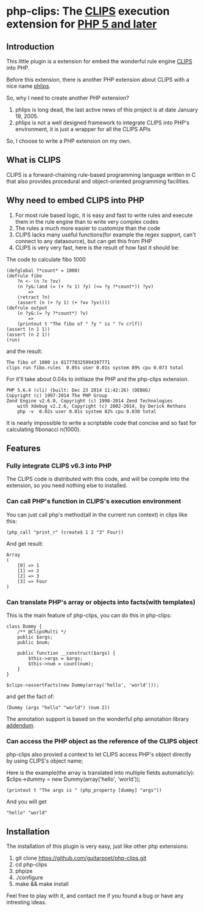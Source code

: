 # php-clips: The [CLIPS](http://clipsrules.sourceforge.net) execution extension for [PHP 5 and later](http://php.net)

## Introduction

This little plugin is a extension for embed the wonderful rule engine [CLIPS](http://clipsrules.sourceforge.net) into PHP.

Before this extension, there is another PHP extension about CLIPS with a nice name [phlips](http://phlips.sourceforge.net).

So, why I need to create another PHP extension?

1. phlips is long dead, the last active news of this project is at date January 19, 2005.
2. phlips is not a well designed framework to integrate CLIPS into PHP's environment, it is just a wrapper for all the CLIPS APIs

So, I choose to write a PHP extension on my own.

## What is CLIPS

CLIPS is a forward-chaining rule-based programming language written in C that also provides procedural and object-oriented programming facilities.

## Why need to embed CLIPS into PHP

1. For most rule based logic, it is easy and fast to write rules and execute them in the rule engine than to write very complex codes
2. The rules a much more easier to customize than the code
3. CLIPS lacks many useful functions(for example the regex support, can't connect to any datasource), but can get this from PHP
4. CLIPS is very very fast, here is the result of how fast it should be:

The code to calculate fibo 1000 

	(defglobal ?*count* = 1000)
	(defrule fibo
		?n <- (n ?x ?xv)
		(n ?y&:(and (= (+ ?x 1) ?y) (<= ?y ?*count*)) ?yv)
			=>
		(retract ?n)
		(assert (n (+ ?y 1) (+ ?xv ?yv))))
	(defrule output
		(n ?y&:(= ?y ?*count*) ?v)
			=>
		(printout t "The fibo of " ?y " is " ?v crlf))
	(assert (n 1 1))
	(assert (n 2 1))
	(run)

and the result:

	The fibo of 1000 is 817770325994397771
	clips run fibo.rules  0.05s user 0.01s system 89% cpu 0.073 total

For it'll take about 0.04s to initliaze the PHP and the php-clips extension.

	PHP 5.6.4 (cli) (built: Dec 23 2014 11:42:26) (DEBUG)
	Copyright (c) 1997-2014 The PHP Group
	Zend Engine v2.6.0, Copyright (c) 1998-2014 Zend Technologies
		with Xdebug v2.2.6, Copyright (c) 2002-2014, by Derick Rethans
		php -v  0.02s user 0.01s system 82% cpu 0.030 total

It is nearly impossible to write a scriptable code that concise and so fast for calculating fibonacci n(1000).

## Features

### Fully integrate CLIPS v6.3 into PHP

The CLIPS code is distributed with this code, and will be compile into the extension, so you need nothing else to installed.

### Can call PHP's function in CLIPS's execution environment

You can just call php's method(all in the current run context) in clips like this:

	(php_call "print_r" (create$ 1 2 "3" Four))

And get result:

	Array
	(
		[0] => 1
		[1] => 2
		[2] => 3
		[3] => Four
	)

### Can translate PHP's array or objects into facts(with templates)

This is the main feature of php-clips, you can do this in php-clips:

	class Dummy { 
		/** @ClipsMulti */
		public $args;
		public $num;

		public function __construct($args) {
			$this->args = $args;
			$this->num = count(num);
		}
	}

	$clips->assertFacts(new Dummy(array('hello', 'world')));
	
and get the fact of:

	(Dummy (args "hello" "world") (num 2))

The annotation support is based on the wonderful php annotation library [addendum](https://code.google.com/p/addendum/).

### Can access the PHP object as the reference of the CLIPS object

php-clips also provied a context to let CLIPS access PHP's object directly by using CLIPS's object name;

Here is the example(the array is translated into multiple fields automaticly):
	$clips->dummy = new Dummy(array('hello', 'world'));

	(printout t "The args is " (php_property [dummy] "args"))

And you will get
	
	"hello" "world"

## Installation

The installation of this plugin is very easy, just like other php extensions:

1. git clone https://github.com/guitarpoet/php-clips.git
2. cd php-clips
3. phpize
4. ./configure
5. make && make install

Feel free to play with it, and contact me if you found a bug or have any intresting ideas.

